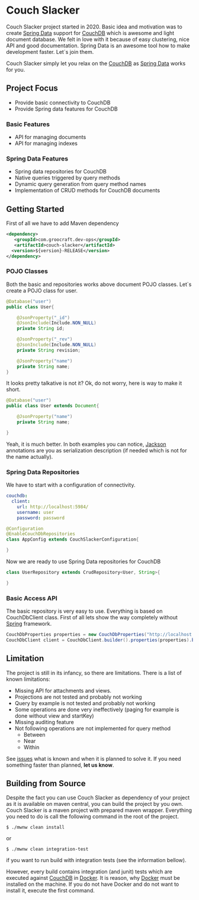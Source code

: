 # Couch Slacker

Couch Slacker project started in 2020. Basic idea and motivation was to create [Spring Data](https://spring.io/projects/spring-data) support for 
[CouchDB](https://couchdb.apache.org/) which is awesome and light document database. We felt in love with it because of easy clustering, nice API and good
 documentation. Spring Data is an awesome tool how to make development faster. Let`s join them.

Couch Slacker simply let you relax on the [CouchDB](https://couchdb.apache.org/) as [Spring Data](https://spring.io/projects/spring-data) works for you.

## Project Focus
* Provide basic connectivity to CouchDB
* Provide Spring data features for CouchDB

### Basic Features
* API for managing documents
* API for managing indexes

### Spring Data Features
* Spring data repositories for CouchDB
* Native queries triggered by query methods
* Dynamic query generation from query method names
* Implementation of CRUD methods for CouchDB documents

## Getting Started 
First of all we have to add Maven dependency
```xml
<dependency>
   <groupId>com.groocraft.dev-ops</groupId>
   <artifactId>couch-slacker</artifactId>
  <version>${version}-RELEASE</version>
</dependency>
```
### POJO Classes
Both the basic and repositories works above document POJO classes. Let`s create a POJO class for user.
```java
@Database("user")
public class User{

    @JsonProperty("_id")
    @JsonInclude(Include.NON_NULL)
    private String id;

    @JsonProperty("_rev")
    @JsonInclude(Include.NON_NULL)
    private String revision;

    @JsonProperty("name")
    private String name;
}
```
It looks pretty talkative is not it? Ok, do not worry, here is way to make it short.
```java
@Database("user")
public class User extends Document{

    @JsonProperty("name")
    private String name;

}
```
Yeah, it is much better. In both examples you can notice, [Jackson]() annotations are you as serialization description (if needed which is not for the name
 actually).
### Spring Data Repositories
We have to start with a configuration of connectivity.
```yaml
couchdb:
  client:
    url: http://localhost:5984/
    username: user
    password: password
```
```java
@Configuration
@EnableCouchDbRepositories
class AppConfig extends CouchSlackerConfiguration{

}
```
Now we are ready to use Spring Data repositories for CouchDB
```java
class UserRepository extends CrudRepository<User, String>{

}
```
### Basic Access API
The basic repository is very easy to use. Everything is based on CouchDbClient class. First of all lets show the way completely without 
[Spring](https://spring.io/) framework.
```java
CouchDbProperties properties = new CouchDbProperties("http://localhost:5984/", "user", "password");
CouchDbClient client = CouchDbClient.builder().properties(properties).build();
``` 

## Limitation
The project is still in its infancy, so there are limitations. There is a list of known limitations:
* Missing API for attachments and views.
* Projections are not tested and probably not working
* Query by example is not tested and probably not working
* Some operations are done very ineffectively (paging for example is done without view and startKey)
* Missing auditing feature
* Not following operations are not implemented for query method
  * Between
  * Near
  * Within

See [issues](https://github.com/Majlanky/couch-slacker/issues) what is known and when it is planned to solve it. If you need something faster than planned, **let us know**.

## Building from Source
Despite the fact you can use Couch Slacker as dependency of your project as it is available on maven central, you can build the 
project by you own. Couch Slacker is a maven project with prepared maven wrapper. Everything you need to do is call 
the following command in the root of the project.
```shell script
$ ./mwnw clean install
```
or
```shell script
$ ./mwnw clean integration-test
```
if you want to run build with integration tests (see the information bellow).

However, every build contains integration (and junit) tests which are executed against [CouchDB](https://couchdb.apache.org/) in [Docker](https://www.docker.com/). It is reason, why
[Docker](https://www.docker.com/) must be installed on the machine. If you do not have Docker and do not want to install it, execute the first command.
